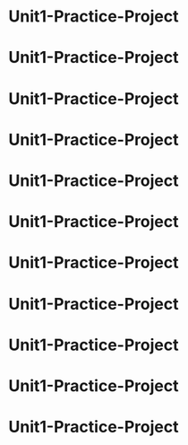 # Unit1-Practice-Project
# Unit1-Practice-Project
# Unit1-Practice-Project
# Unit1-Practice-Project
# Unit1-Practice-Project
# Unit1-Practice-Project
# Unit1-Practice-Project
# Unit1-Practice-Project
# Unit1-Practice-Project
# Unit1-Practice-Project
# Unit1-Practice-Project
